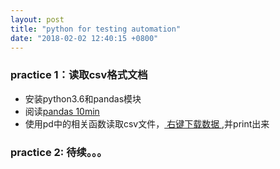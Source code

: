 ```yaml
---
layout: post
title: "python for testing automation"
date: "2018-02-02 12:40:15 +0800"
---
```


### practice 1：读取csv格式文档
 * 安装python3.6和pandas模块
 * 阅读[pandas 10min](http://pandas.pydata.org/pandas-docs/stable/10min.html)
 * 使用pd中的相关函数读取csv文件，<a href="{{ site.baseurl }}/data/flavors_of_cacao.csv"> 右键下载数据 </a>,并print出来


 ### practice 2: 待续。。。
